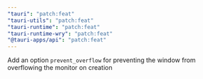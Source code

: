 ```yaml
---
"tauri": "patch:feat"
"tauri-utils": "patch:feat"
"tauri-runtime": "patch:feat"
"tauri-runtime-wry": "patch:feat"
"@tauri-apps/api": "patch:feat"
---
```


Add an option `prevent_overflow` for preventing the window from overflowing the monitor on creation
